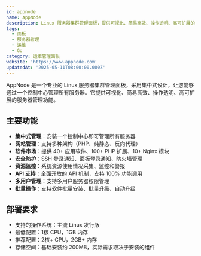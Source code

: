 ```yaml
---
id: appnode
name: AppNode
description: Linux 服务器集群管理面板，提供可视化、简易高效、操作透明、高可扩展的服务器管理功能
tags:
  - 面板
  - 服务器管理
  - 运维
  - Go
category: 运维管理面板
website: 'https://www.appnode.com'
updatedAt: '2025-05-11T08:00:00.000Z'
---
```


AppNode 是一个专业的 Linux 服务器集群管理面板，采用集中式设计，让您能够通过一个控制中心管理所有服务器。它提供可视化、简易高效、操作透明、高可扩展的服务器管理功能。

## 主要功能

- **集中式管理**：安装一个控制中心即可管理所有服务器
- **网站管理**：支持多种架构（PHP、纯静态、反向代理）
- **软件市场**：提供 40+ 应用软件、100+ PHP 扩展、10+ Nginx 模块
- **安全防护**：SSH 登录通知、面板登录通知、防火墙管理
- **资源监控**：系统资源使用情况采集、监控和警报
- **API 支持**：全面开放的 API 机制，支持 100% 功能调用
- **多用户管理**：支持多用户服务器权限管理
- **批量操作**：支持软件批量安装、批量升级、自动升级

## 部署要求

- 支持的操作系统：主流 Linux 发行版
- 最低配置：1核 CPU，1GB 内存
- 推荐配置：2核+ CPU，2GB+ 内存
- 存储空间：基础安装约 200MB，实际需求取决于安装的组件 